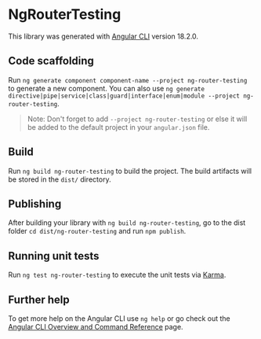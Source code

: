 # NgRouterTesting

This library was generated with [Angular CLI](https://github.com/angular/angular-cli) version 18.2.0.

## Code scaffolding

Run `ng generate component component-name --project ng-router-testing` to generate a new component. You can also use `ng generate directive|pipe|service|class|guard|interface|enum|module --project ng-router-testing`.
> Note: Don't forget to add `--project ng-router-testing` or else it will be added to the default project in your `angular.json` file. 

## Build

Run `ng build ng-router-testing` to build the project. The build artifacts will be stored in the `dist/` directory.

## Publishing

After building your library with `ng build ng-router-testing`, go to the dist folder `cd dist/ng-router-testing` and run `npm publish`.

## Running unit tests

Run `ng test ng-router-testing` to execute the unit tests via [Karma](https://karma-runner.github.io).

## Further help

To get more help on the Angular CLI use `ng help` or go check out the [Angular CLI Overview and Command Reference](https://angular.dev/tools/cli) page.
